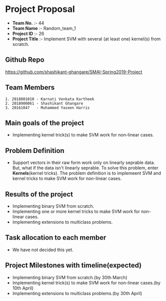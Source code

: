 
# Project Proposal 

-  **Team No.** :- 44  
-  **Team Name** :- Random_team_1  
-  **Project ID** :- 26  
-  **Project Title** :- Implement SVM with several (at least one) kernel(s) from scratch.
  
## Github Repo
https://github.com/shashikant-ghangare/SMAI-Spring2019-Project  

## Team Members 
  
    1. 2018801010 - Karnati Venkata Kartheek 
    2. 2018900061 - Shashikant Ghangare 
    3. 20161047   - Muhammed Yaseen Harris 
    
## Main goals of the project

 - Implementing kernel trick(s) to make SVM work for non-linear cases. 
 
## Problem Definition

 - Support vectors in their raw form work only on linearly seprable data. But, what if the data isn't linearly seprable. To solve this problem, enter **Kernels**(kernel tricks). The problem definition is to implemeent SVM and kernel tricks to make SVM work for non-linear cases.
 
## Results of the project
 
 - Implementing binary SVM from scratch.   
 - Implementing one or more kernel tricks to make SVM work for non-linear cases. 
 - Implementing extensions to multiclass problems.
 
## Task allocation to each member

- We have not decided this yet.

## Project Milestones with timeline(expected)
- Implementing binary SVM from scratch.(by 30th March)
- Implementing kernel trick(s) to make SVM work for non-linear cases.(by 10th April)
- Implementing extensions to multiclass problems.(by 30th April)
